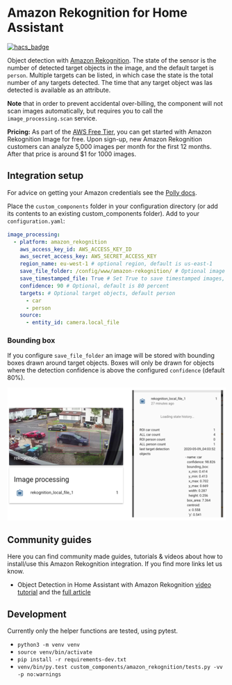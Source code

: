 # Amazon Rekognition for Home Assistant
[![hacs_badge](https://img.shields.io/badge/HACS-Default-orange.svg?style=for-the-badge)](https://github.com/hacs/integration)

Object detection with [Amazon Rekognition](https://aws.amazon.com/rekognition/). The state of the sensor is the number of detected target objects in the image, and the default target is `person`. Multiple targets can be listed, in which case the state is the total number of any targets detected. The time that any target object was las detected is available as an attribute. 

**Note** that in order to prevent accidental over-billing, the component will not scan images automatically, but requires you to call the `image_processing.scan` service.

**Pricing:** As part of the [AWS Free Tier](https://aws.amazon.com/rekognition/pricing/), you can get started with Amazon Rekognition Image for free. Upon sign-up, new Amazon Rekognition customers can analyze 5,000 images per month for the first 12 months. After that price is around $1 for 1000 images.

## Integration setup
For advice on getting your Amazon credentials see the [Polly docs](https://www.home-assistant.io/components/tts.amazon_polly/).

Place the `custom_components` folder in your configuration directory (or add its contents to an existing custom_components folder). Add to your `configuration.yaml`:

```yaml
image_processing:
  - platform: amazon_rekognition
    aws_access_key_id: AWS_ACCESS_KEY_ID
    aws_secret_access_key: AWS_SECRET_ACCESS_KEY
    region_name: eu-west-1 # optional region, default is us-east-1
    save_file_folder: /config/www/amazon-rekognition/ # Optional image storage
    save_timestamped_file: True # Set True to save timestamped images, default False
    confidence: 90 # Optional, default is 80 percent
    targets: # Optional target objects, default person
      - car
      - person
    source:
      - entity_id: camera.local_file
```

### Bounding box

If you configure `save_file_folder` an image will be stored with bounding boxes drawn around target objects. Boxes will only be drawn for objects where the detection confidence is above the configured `confidence` (default 80%).

<p align="center">
<img src="https://github.com/robmarkcole/HASS-amazon-rekognition/blob/master/assets/usage.png" width="1000">
</p>

## Community guides
Here you can find community made guides, tutorials & videos about how to install/use this Amazon Rekognition integration. If you find more links let us know.
* Object Detection in Home Assistant with Amazon Rekognition [video tutorial](https://youtu.be/1G8tnhw2N_Y) and the [full article](https://peyanski.com/amazon-rekognition-in-home-assistant)

## Development
Currently only the helper functions are tested, using pytest.
* `python3 -m venv venv`
* `source venv/bin/activate`
* `pip install -r requirements-dev.txt`
* `venv/bin/py.test custom_components/amazon_rekognition/tests.py -vv -p no:warnings`